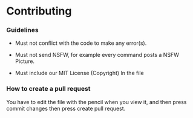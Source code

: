 # Contributing

### Guidelines

- Must not conflict with the code to make any error(s).

- Must not send NSFW, for example every command posts a NSFW Picture.

- Must include our MIT License (Copyright) In the file

### How to create a pull request

You have to edit the file with the pencil when you view it, and then press commit changes then press create pull request.

<!--
MIT License

Copyright (c) 2020 Shield Bot List

Permission is hereby granted, free of charge, to any person obtaining a copy
of this software and associated documentation files (the "Software"), to deal
in the Software without restriction, including without limitation the rights
to use, copy, modify, merge, publish, distribute, sublicense, and/or sell
copies of the Software, and to permit persons to whom the Software is
furnished to do so, subject to the following conditions:

The above copyright notice and this permission notice shall be included in all
copies or substantial portions of the Software.

THE SOFTWARE IS PROVIDED "AS IS", WITHOUT WARRANTY OF ANY KIND, EXPRESS OR
IMPLIED, INCLUDING BUT NOT LIMITED TO THE WARRANTIES OF MERCHANTABILITY,
FITNESS FOR A PARTICULAR PURPOSE AND NONINFRINGEMENT. IN NO EVENT SHALL THE
AUTHORS OR COPYRIGHT HOLDERS BE LIABLE FOR ANY CLAIM, DAMAGES OR OTHER
LIABILITY, WHETHER IN AN ACTION OF CONTRACT, TORT OR OTHERWISE, ARISING FROM,
OUT OF OR IN CONNECTION WITH THE SOFTWARE OR THE USE OR OTHER DEALINGS IN THE
SOFTWARE
-->
